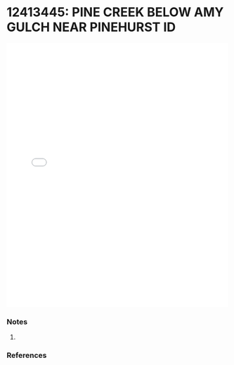 # 12413445: PINE CREEK BELOW AMY GULCH NEAR PINEHURST ID

<iframe src="/_static/stations/12413445_fdc.html" width="100%" height="600" frameborder="0"></iframe>

### Notes
1. 

### References

